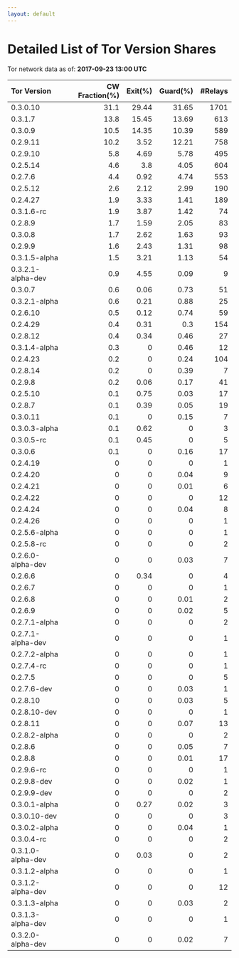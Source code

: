 ```yaml
---
layout: default
---
```



# Detailed List of Tor Version Shares

Tor network data as of: **2017-09-23 13:00 UTC**

| Tor Version       |   CW Fraction(%) |   Exit(%) |   Guard(%) |   #Relays |
|:------------------|-----------------:|----------:|-----------:|----------:|
| 0.3.0.10          |             31.1 |     29.44 |      31.65 |      1701 |
| 0.3.1.7           |             13.8 |     15.45 |      13.69 |       613 |
| 0.3.0.9           |             10.5 |     14.35 |      10.39 |       589 |
| 0.2.9.11          |             10.2 |      3.52 |      12.21 |       758 |
| 0.2.9.10          |              5.8 |      4.69 |       5.78 |       495 |
| 0.2.5.14          |              4.6 |      3.8  |       4.05 |       604 |
| 0.2.7.6           |              4.4 |      0.92 |       4.74 |       553 |
| 0.2.5.12          |              2.6 |      2.12 |       2.99 |       190 |
| 0.2.4.27          |              1.9 |      3.33 |       1.41 |       189 |
| 0.3.1.6-rc        |              1.9 |      3.87 |       1.42 |        74 |
| 0.2.8.9           |              1.7 |      1.59 |       2.05 |        83 |
| 0.3.0.8           |              1.7 |      2.62 |       1.63 |        93 |
| 0.2.9.9           |              1.6 |      2.43 |       1.31 |        98 |
| 0.3.1.5-alpha     |              1.5 |      3.21 |       1.13 |        54 |
| 0.3.2.1-alpha-dev |              0.9 |      4.55 |       0.09 |         9 |
| 0.3.0.7           |              0.6 |      0.06 |       0.73 |        51 |
| 0.3.2.1-alpha     |              0.6 |      0.21 |       0.88 |        25 |
| 0.2.6.10          |              0.5 |      0.12 |       0.74 |        59 |
| 0.2.4.29          |              0.4 |      0.31 |       0.3  |       154 |
| 0.2.8.12          |              0.4 |      0.34 |       0.46 |        27 |
| 0.3.1.4-alpha     |              0.3 |      0    |       0.46 |        12 |
| 0.2.4.23          |              0.2 |      0    |       0.24 |       104 |
| 0.2.8.14          |              0.2 |      0    |       0.39 |         7 |
| 0.2.9.8           |              0.2 |      0.06 |       0.17 |        41 |
| 0.2.5.10          |              0.1 |      0.75 |       0.03 |        17 |
| 0.2.8.7           |              0.1 |      0.39 |       0.05 |        19 |
| 0.3.0.11          |              0.1 |      0    |       0.15 |         7 |
| 0.3.0.3-alpha     |              0.1 |      0.62 |       0    |         3 |
| 0.3.0.5-rc        |              0.1 |      0.45 |       0    |         5 |
| 0.3.0.6           |              0.1 |      0    |       0.16 |        17 |
| 0.2.4.19          |              0   |      0    |       0    |         1 |
| 0.2.4.20          |              0   |      0    |       0.04 |         9 |
| 0.2.4.21          |              0   |      0    |       0.01 |         6 |
| 0.2.4.22          |              0   |      0    |       0    |        12 |
| 0.2.4.24          |              0   |      0    |       0.04 |         8 |
| 0.2.4.26          |              0   |      0    |       0    |         1 |
| 0.2.5.6-alpha     |              0   |      0    |       0    |         1 |
| 0.2.5.8-rc        |              0   |      0    |       0    |         2 |
| 0.2.6.0-alpha-dev |              0   |      0    |       0.03 |         7 |
| 0.2.6.6           |              0   |      0.34 |       0    |         4 |
| 0.2.6.7           |              0   |      0    |       0    |         1 |
| 0.2.6.8           |              0   |      0    |       0.01 |         2 |
| 0.2.6.9           |              0   |      0    |       0.02 |         5 |
| 0.2.7.1-alpha     |              0   |      0    |       0    |         2 |
| 0.2.7.1-alpha-dev |              0   |      0    |       0    |         1 |
| 0.2.7.2-alpha     |              0   |      0    |       0    |         1 |
| 0.2.7.4-rc        |              0   |      0    |       0    |         1 |
| 0.2.7.5           |              0   |      0    |       0    |         5 |
| 0.2.7.6-dev       |              0   |      0    |       0.03 |         1 |
| 0.2.8.10          |              0   |      0    |       0.03 |         5 |
| 0.2.8.10-dev      |              0   |      0    |       0    |         1 |
| 0.2.8.11          |              0   |      0    |       0.07 |        13 |
| 0.2.8.2-alpha     |              0   |      0    |       0    |         2 |
| 0.2.8.6           |              0   |      0    |       0.05 |         7 |
| 0.2.8.8           |              0   |      0    |       0.01 |        17 |
| 0.2.9.6-rc        |              0   |      0    |       0    |         1 |
| 0.2.9.8-dev       |              0   |      0    |       0.02 |         1 |
| 0.2.9.9-dev       |              0   |      0    |       0    |         2 |
| 0.3.0.1-alpha     |              0   |      0.27 |       0.02 |         3 |
| 0.3.0.10-dev      |              0   |      0    |       0    |         3 |
| 0.3.0.2-alpha     |              0   |      0    |       0.04 |         1 |
| 0.3.0.4-rc        |              0   |      0    |       0    |         2 |
| 0.3.1.0-alpha-dev |              0   |      0.03 |       0    |         2 |
| 0.3.1.2-alpha     |              0   |      0    |       0    |         1 |
| 0.3.1.2-alpha-dev |              0   |      0    |       0    |        12 |
| 0.3.1.3-alpha     |              0   |      0    |       0.03 |         2 |
| 0.3.1.3-alpha-dev |              0   |      0    |       0    |         1 |
| 0.3.2.0-alpha-dev |              0   |      0    |       0.02 |         7 |